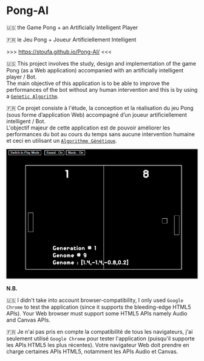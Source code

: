 # Pong-AI
:us: the Game Pong + an Artificially Intelligent Player  

:fr: le Jeu Pong + Joueur Artificiellement Intelligent  

&gt;&gt;&gt; https://stoufa.github.io/Pong-AI/ &lt;&lt;&lt;

:us: This project involves the study, design and implementation of the game Pong (as a Web application) accompanied with an artificially intelligent player / Bot.  
The main objective of this application is to be able to improve the performances of the bot without any human intervention and this is by using a [`Genetic Algorithm`](https://en.wikipedia.org/wiki/Genetic_algorithm).  

:fr: Ce projet consiste à l'étude, la conception et la réalisation du jeu Pong (sous forme d’application Web) accompagné d’un joueur artificiellement intelligent / Bot.  
L'objectif majeur de cette application est de pouvoir améliorer les performances du bot au cours du temps sans aucune intervention humaine et ceci en utilisant un [`Algorithme Génétique`](https://fr.wikipedia.org/wiki/Algorithme_g%C3%A9n%C3%A9tique).  

<p align="center">
  <img src="https://raw.githubusercontent.com/stoufa/Pong-AI/gh-pages/pong-ai.gif" alt="Pong-AI-Preview"/>
</p>

**N.B.**  

:us: I didn't take into account browser-compatibility, I only used `Google Chrome` to test the application (since it supports the bleeding-edge HTML5 APIs). Your Web browser must support some HTML5 APIs namely Audio and Canvas APIs.  

:fr: Je n'ai pas pris en compte la compatibilité de tous les navigateurs, j'ai seulement utilisé `Google Chrome` pour tester l'application (puisqu'il supporte les APIs HTML5 les plus récentes). Votre navigateur Web doit prendre en charge certaines APIs HTML5, notamment les APIs Audio et Canvas.  

